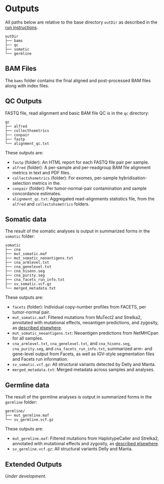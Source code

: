 # Outputs

All paths below are relative to the base directory `outDir` as described in the [run instructions](running-the-pipeline.md).
```shell
outDir
├── bams
├── qc
├── somatic
└── germline
```

## BAM Files 

The `bams` folder contains the final aligned and post-processed BAM files along with index files.

## QC Outputs

FASTQ file, read alignment and basic BAM file QC is in the `qc` directory:

```shell
qc
├── alfred
├── collecthsmetrics
├── conpair
├── fastp
└── alignment_qc.txt
```

These outputs are:
- `fastp` (folder): An HTML report for each FASTQ file pair per sample.
- `alfred` (folder): A per-sample and per-readgroup BAM file alignment metrics in text and PDF files.
- `collectshsmetrics` (folder): For exomes, per-sample hybridisation-selection metrics in the.
- `conpair` (folder): Per tumor-normal-pair contamination and sample concordance estimates.
- `alignment_qc.txt`: Aggregated read-alignments statistics file, from the `alfred` and `collectshsmetrics` folders.

## Somatic data

The result of the somatic analyses is output in summarized forms in the `somatic` folder: 

```shell
somatic
├── cna
├── mut_somatic.maf
├── mut_somatic_neoantigens.txt
├── cna_armlevel.txt
├── cna_genelevel.txt
├── cna_hisens.seg
├── cna_purity.seg
├── cna_facets_run_info.txt
├── sv_somatic.vcf.gz
└── merged_metadata.txt
```

These outputs are:
- `facets` (folder): Individual copy-number profiles from FACETS, per tumor-normal pair.
- `mut_somatic.maf`: Filtered mutations from MuTect2 and Strelka2, annotated with mutational effects, neoantigen predictions, and zygosity, as [described elsewhere](variant-annotation-and-filtering.md#somatic-snvs-and-indels).
- `mut_somatic_neoantigens.txt`: Neoantigen predictions from NetMHCpan for all samples.
- `cna_armlevel.txt`, `cna_genelevel.txt`, and `cna_hisens.seg`, `cna_purity.seg`, and `cna_facets_run_info.txt`, summarized arm- and gene-level output from Facets, as well as IGV-style segmentation files and Facets run information.
- `sv_somatic.vcf.gz`: All structural variants detected by Delly and Manta.
- `merged_metadata.txt`: Merged metadata across samples and analyses.

## Germline data

The result of the germline analyses is output in summarized forms in the `germline` folder: 

```shell
germline/
├── mut_germline.maf
└── sv_germline.vcf.gz
```

These outputs are:
- `mut_germline.maf`: Filtered mutations from HaplotypeCaller and Strelka2, annotated with mutational effects and zygosity, as [described elsewhere](variant-annotation-and-filtering.md#germline-snvs-and-indels).
- `sv_germline.vcf.gz`: All structural variants Delly and Manta.

## Extended Outputs

_Under development._
